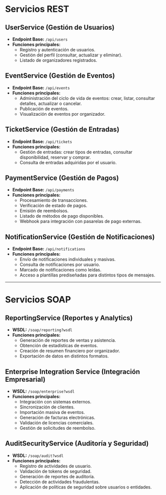 # Servicios REST

## UserService (Gestión de Usuarios)
- **Endpoint Base:** `/api/users`
- **Funciones principales:**
  - Registro y autenticación de usuarios.
  - Gestión del perfil (consultar, actualizar y eliminar).
  - Listado de organizadores registrados.

## EventService (Gestión de Eventos)
- **Endpoint Base:** `/api/events`
- **Funciones principales:**
  - Administración del ciclo de vida de eventos: crear, listar, consultar detalles, actualizar o cancelar.
  - Publicación de eventos.
  - Visualización de eventos por organizador.

## TicketService (Gestión de Entradas)
- **Endpoint Base:** `/api/tickets`
- **Funciones principales:**
  - Gestión de entradas: crear tipos de entradas, consultar disponibilidad, reservar y comprar.
  - Consulta de entradas adquiridas por el usuario.

## PaymentService (Gestión de Pagos)
- **Endpoint Base:** `/api/payments`
- **Funciones principales:**
  - Procesamiento de transacciones.
  - Verificación de estado de pagos.
  - Emisión de reembolsos.
  - Listado de métodos de pago disponibles.
  - Webhook para integración con pasarelas de pago externas.

## NotificationService (Gestión de Notificaciones)
- **Endpoint Base:** `/api/notifications`
- **Funciones principales:**
  - Envío de notificaciones individuales y masivas.
  - Consulta de notificaciones por usuario.
  - Marcado de notificaciones como leídas.
  - Acceso a plantillas prediseñadas para distintos tipos de mensajes.

---

# Servicios SOAP

## ReportingService (Reportes y Analytics)
- **WSDL:** `/soap/reporting?wsdl`
- **Funciones principales:**
  - Generación de reportes de ventas y asistencia.
  - Obtención de estadísticas de eventos.
  - Creación de resumen financiero por organizador.
  - Exportación de datos en distintos formatos.

## Enterprise Integration Service (Integración Empresarial)
- **WSDL:** `/soap/enterprise?wsdl`
- **Funciones principales:**
  - Integración con sistemas externos.
  - Sincronización de clientes.
  - Importación masiva de eventos.
  - Generación de facturas electrónicas.
  - Validación de licencias comerciales.
  - Gestión de solicitudes de reembolso.

## AuditSecurityService (Auditoría y Seguridad)
- **WSDL:** `/soap/audit?wsdl`
- **Funciones principales:**
  - Registro de actividades de usuario.
  - Validación de tokens de seguridad.
  - Generación de reportes de auditoría.
  - Detección de actividades fraudulentas.
  - Aplicación de políticas de seguridad sobre usuarios o entidades.
